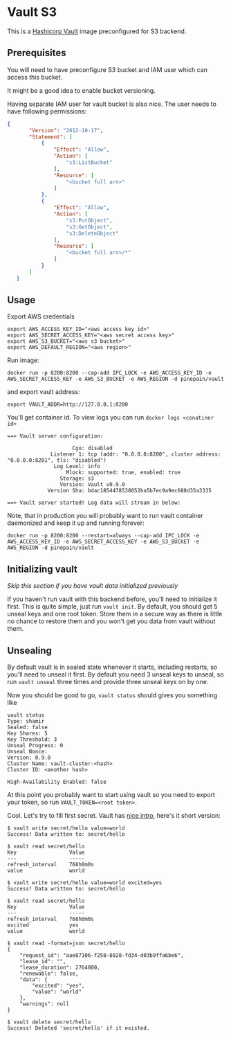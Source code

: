 # Vault S3

This is a [Hashicorp Vault](https://www.vaultproject.io/) image preconfigured for S3 backend.

## Prerequisites

You will need to have preconfigure S3 bucket and IAM user which can access this bucket.

It might be a good idea to enable bucket versioning.

Having separate IAM user for vault bucket is also nice. The user needs to have following permissions:

```json
{
       "Version": "2012-10-17",
       "Statement": [
           {
               "Effect": "Allow",
               "Action": [
                   "s3:ListBucket"
               ],
               "Resource": [
                   "<bucket full arn>"
               ]
           },
           {
               "Effect": "Allow",
               "Action": [
                   "s3:PutObject",
                   "s3:GetObject",
                   "s3:DeleteObject"
               ],
               "Resource": [
                   "<bucket full arn>/*"
               ]
           }
       ]
   }
```

## Usage

Export AWS credentials

```
export AWS_ACCESS_KEY_ID="<aws access key id>"
export AWS_SECRET_ACCESS_KEY="<aws secret access key>"
export AWS_S3_BUCKET="<aws s3 bucket>"
export AWS_DEFAULT_REGION="<aws region>"
```

Run image:

`docker run -p 8200:8200 --cap-add IPC_LOCK -e AWS_ACCESS_KEY_ID -e AWS_SECRET_ACCESS_KEY -e AWS_S3_BUCKET -e AWS_REGION -d pinepain/vault`

and export vault address:

`export VAULT_ADDR=http://127.0.0.1:8200`

You'll get container id. To view logs you can run `docker logs <conatiner id>`

```
==> Vault server configuration:

                     Cgo: disabled
              Listener 1: tcp (addr: "0.0.0.0:8200", cluster address: "0.0.0.0:8201", tls: "disabled")
               Log Level: info
                   Mlock: supported: true, enabled: true
                 Storage: s3
                 Version: Vault v0.9.0
             Version Sha: bdac1854478538052ba5b7ec9a9ec688d35a3335

==> Vault server started! Log data will stream in below:
```

Note, that in production you will probably want to run vault container daemonized and keep it up and running forever:

`docker run -p 8200:8200 --restart=always --cap-add IPC_LOCK -e AWS_ACCESS_KEY_ID -e AWS_SECRET_ACCESS_KEY -e AWS_S3_BUCKET -e AWS_REGION -d pinepain/vault`


## Initializing vault

*Skip this section if you have vault data initialized previously* 

If you haven't run vault with this backend before, you'll need to initialize it first. This is quite simple, just run
`vault init`. By default, you should get 5 unseal keys and one root token. Store them in a secure way as there is little
no chance to restore them and you won't get you data from vault without them.

## Unsealing

By default vault is in sealed state whenever it starts, including restarts, so you'll need to unseal it first. By default
you need 3 unseal keys to unseal, so run `vault unseal` three times and provide three unseal keys on by one.

Now you should be good to go, `vault status` should gives you something like

```
vault status
Type: shamir
Sealed: false
Key Shares: 5
Key Threshold: 3
Unseal Progress: 0
Unseal Nonce: 
Version: 0.9.0
Cluster Name: vault-cluster-<hash>
Cluster ID: <another hash>

High-Availability Enabled: false
```

At this point you probably want to start using vault so you need to export your token, so run `VAULT_TOKEN=<root token>`.

Cool. Let's try to fill first secret. Vault has [nice intro](https://www.vaultproject.io/intro/getting-started/first-secret.html),
here's it short version:

```
$ vault write secret/hello value=world
Success! Data written to: secret/hello

$ vault read secret/hello
Key             	Value
---             	-----
refresh_interval	768h0m0s
value           	world

$ vault write secret/hello value=world excited=yes
Success! Data written to: secret/hello

$ vault read secret/hello
Key             	Value
---             	-----
refresh_interval	768h0m0s
excited         	yes
value           	world

$ vault read -format=json secret/hello
{
	"request_id": "aae87106-f258-8828-fd34-d03b9ffa6be6",
	"lease_id": "",
	"lease_duration": 2764800,
	"renewable": false,
	"data": {
		"excited": "yes",
		"value": "world"
	},
	"warnings": null
}

$ vault delete secret/hello
Success! Deleted 'secret/hello' if it existed.
```

